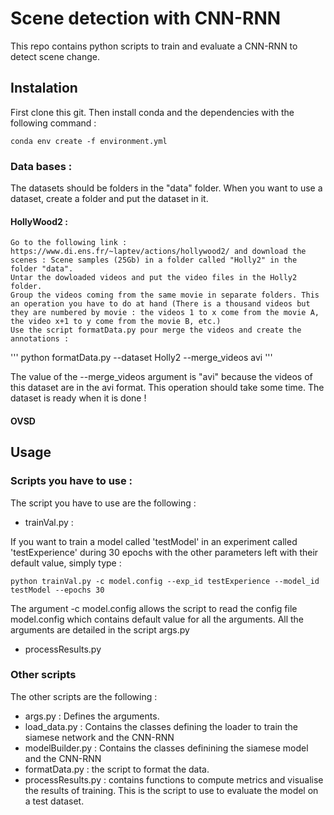 # Scene detection with CNN-RNN

This repo contains python scripts to train and evaluate a CNN-RNN to detect scene change.

## Instalation

First clone this git. Then install conda and the dependencies with the following command :

```
conda env create -f environment.yml
```

### Data bases :

The datasets should be folders in the "data" folder. When you want to use a dataset, create a folder and put the dataset in it.

#### HollyWood2 :

    Go to the following link : https://www.di.ens.fr/~laptev/actions/hollywood2/ and download the scenes : Scene samples (25Gb) in a folder called "Holly2" in the folder "data".
    Untar the dowloaded videos and put the video files in the Holly2 folder.
    Group the videos coming from the same movie in separate folders. This an operation you have to do at hand (There is a thousand videos but they are numbered by movie : the videos 1 to x come from the movie A, the video x+1 to y come from the movie B, etc.)
    Use the script formatData.py pour merge the videos and create the annotations :

'''
python formatData.py --dataset Holly2 --merge_videos avi
'''

The value of the --merge_videos argument is "avi" because the videos of this dataset are in the avi format. This operation should take some time. The dataset is ready when it is done !


#### OVSD

#### 


## Usage

### Scripts you have to use :

The script you have to use are the following :

- trainVal.py :

If you want to train a model called 'testModel' in an experiment called 'testExperience' during 30 epochs with the other parameters left with their default value, simply type :

```
python trainVal.py -c model.config --exp_id testExperience --model_id testModel --epochs 30
```

The argument -c model.config allows the script to read the config file model.config which contains default value for all the arguments. All the arguments are detailed in the script args.py

- processResults.py

### Other scripts

The other scripts are the following :

- args.py : Defines the arguments.
- load_data.py : Contains the classes defining the loader to train the siamese network and the CNN-RNN
- modelBuilder.py : Contains the classes definining the siamese model and the CNN-RNN
- formatData.py : the script to format the data.
- processResults.py : contains functions to compute metrics and visualise the results of training. This is the script to use to evaluate the model on a test dataset.
